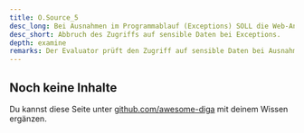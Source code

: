 ```yaml
---
title: O.Source_5
desc_long: Bei Ausnahmen im Programmablauf (Exceptions) SOLL die Web-Anwendung Zugriffe auf sensible Daten abbrechen und diese im Speicher sicher löschen.
desc_short: Abbruch des Zugriffs auf sensible Daten bei Exceptions.
depth: examine
remarks: Der Evaluator prüft den Zugriff auf sensible Daten bei Ausnahmen im Programmablauf. Jeglicher identifizierte Zugriff muss in der Risikobewertung betrachtet werden.
---
```


## Noch keine Inhalte

Du kannst diese Seite unter [github.com/awesome-diga](https://github.com/awesome-diga/tr-faq) mit deinem Wissen ergänzen.
